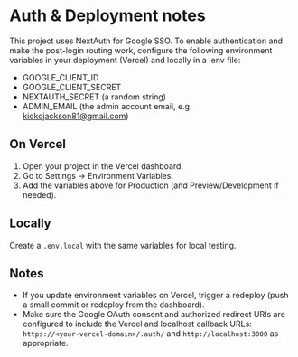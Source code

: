 Auth & Deployment notes
======================

This project uses NextAuth for Google SSO. To enable authentication and make the post-login routing work, configure the following environment variables in your deployment (Vercel) and locally in a .env file:

- GOOGLE_CLIENT_ID
- GOOGLE_CLIENT_SECRET
- NEXTAUTH_SECRET (a random string)
- ADMIN_EMAIL (the admin account email, e.g. kiokojackson81@gmail.com)

On Vercel
---------
1. Open your project in the Vercel dashboard.
2. Go to Settings → Environment Variables.
3. Add the variables above for Production (and Preview/Development if needed).

Locally
-------
Create a `.env.local` with the same variables for local testing.

Notes
-----
- If you update environment variables on Vercel, trigger a redeploy (push a small commit or redeploy from the dashboard).
- Make sure the Google OAuth consent and authorized redirect URIs are configured to include the Vercel and localhost callback URLs: `https://<your-vercel-domain>/.auth/` and `http://localhost:3000` as appropriate.
